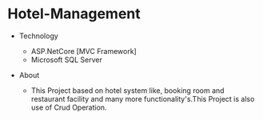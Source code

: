 # Hotel-Management

* Technology 

  - ASP.NetCore [MVC Framework]
  - Microsoft SQL Server

* About

  - This Project based on hotel system like, booking room and restaurant facility and many more functionality's.This Project is also use of Crud Operation. 
